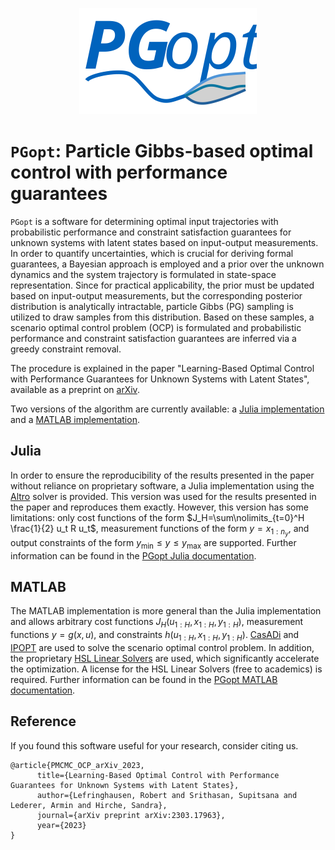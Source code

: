<p align="center">
<img width="284" height="170" src="PGopt_logo.svg">
</p>

# `PGopt`: Particle Gibbs-based optimal control with performance guarantees

`PGopt` is a software for determining optimal input trajectories with probabilistic performance and constraint satisfaction guarantees for unknown systems with latent states based on input-output measurements. In order to quantify uncertainties, which is crucial for deriving formal guarantees, a Bayesian approach is employed and a prior over the unknown dynamics and the system trajectory is formulated in state-space representation. Since for practical applicability, the prior must be updated based on input-output measurements, but the corresponding posterior distribution is analytically intractable, particle Gibbs (PG) sampling is utilized to draw samples from this distribution. Based on these samples, a scenario optimal control problem (OCP) is formulated and probabilistic performance and constraint satisfaction guarantees are inferred via a greedy constraint removal.

The procedure is explained in the paper "Learning-Based Optimal Control with Performance Guarantees for Unknown Systems with Latent States", available as a preprint on [arXiv](https://arxiv.org/abs/2303.17963).

Two versions of the algorithm are currently available: a [Julia implementation](Julia) and a [MATLAB implementation](MATLAB).

## Julia

In order to ensure the reproducibility of the results presented in the paper without reliance on proprietary software, a Julia implementation using the [Altro](https://github.com/RoboticExplorationLab/Altro.jl) solver is provided. This version was used for the results presented in the paper and reproduces them exactly. However, this version has some limitations: only cost functions of the form $J_H=\sum\nolimits_{t=0}^H \frac{1}{2} u_t R u_t$, measurement functions of the form $y=x_{1:n_y}$, and output constraints of the form $y_\mathrm{min} \leq y \leq y_\mathrm{max}$ are supported. Further information can be found in the [PGopt Julia documentation](PGopt/Julia/README.md).

## MATLAB

The MATLAB implementation is more general than the Julia implementation and allows arbitrary cost functions $J_H(u_{1:H},x_{1:H},y_{1:H})$, measurement functions $y=g(x,u)$, and constraints $h(u_{1:H},x_{1:H},y_{1:H})$. [CasADi](https://web.casadi.org/) and [IPOPT](https://coin-or.github.io/Ipopt/) are used to solve the scenario optimal control problem. In addition, the proprietary [HSL Linear Solvers](https://licences.stfc.ac.uk/product/coin-hsl) are used, which significantly accelerate the optimization. A license for the HSL Linear Solvers (free to academics) is required. Further information can be found in the [PGopt MATLAB documentation](PGopt/MATLAB/README.md).

## Reference
If you found this software useful for your research, consider citing us.
```
@article{PMCMC_OCP_arXiv_2023,
      title={Learning-Based Optimal Control with Performance Guarantees for Unknown Systems with Latent States},
      author={Lefringhausen, Robert and Srithasan, Supitsana and Lederer, Armin and Hirche, Sandra},
      journal={arXiv preprint arXiv:2303.17963},
      year={2023}
}
```
